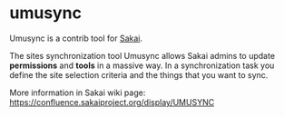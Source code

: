 # umusync

Umusync is a contrib tool for [Sakai](https://sakaiproject.org/).

The sites synchronization tool Umusync allows Sakai admins to update **permissions** and **tools** in a massive way.
In a synchronization task you define the site selection criteria and the things that you want to sync.

More information in Sakai wiki page: https://confluence.sakaiproject.org/display/UMUSYNC
